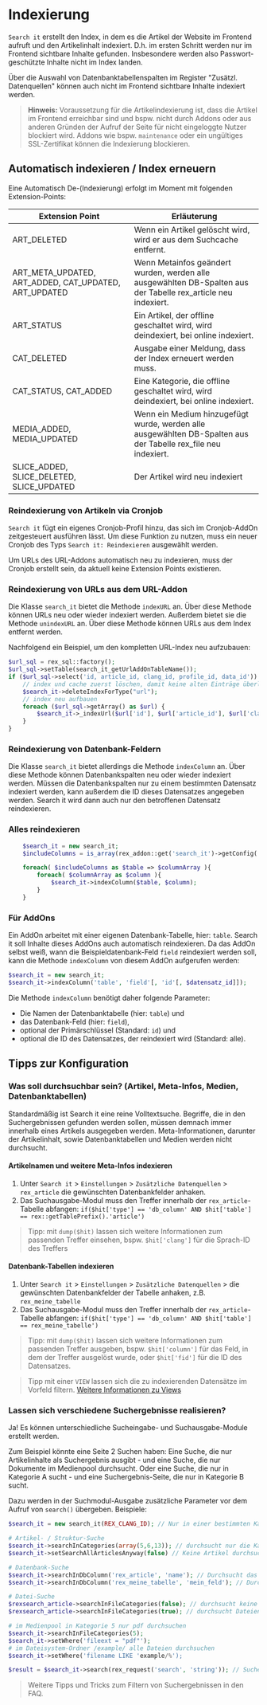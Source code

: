 # Indexierung

`Search it` erstellt den Index, in dem es die Artikel der Website im Frontend aufruft und den Artikelinhalt indexiert.
D.h. im ersten Schritt werden nur im Frontend sichtbare Inhalte gefunden. Insbesondere werden also Passwort-geschützte Inhalte nicht im Index landen.

Über die Auswahl von Datenbanktabellenspalten im Register "Zusätzl. Datenquellen" können auch nicht im Frontend sichtbare Inhalte indexiert werden.

> **Hinweis:** Voraussetzung für die Artikelindexierung ist, dass die Artikel im Frontend erreichbar sind und bspw. nicht durch Addons oder aus anderen Gründen der Aufruf der Seite für nicht eingeloggte Nutzer blockiert wird. Addons wie bspw. `maintenance` oder ein ungültiges SSL-Zertifikat können die Indexierung blockieren.

## Automatisch indexieren / Index erneuern

Eine Automatisch De-(Indexierung) erfolgt im Moment mit folgenden Extension-Points:

Extension Point | Erläuterung
------ | ------
ART_DELETED|Wenn ein Artikel gelöscht wird, wird er aus dem Suchcache entfernt.
ART_META_UPDATED, ART_ADDED, CAT_UPDATED, ART_UPDATED|Wenn Metainfos geändert wurden, werden alle ausgewählten DB-Spalten aus der Tabelle rex_article neu indexiert.
ART_STATUS| Ein Artikel, der offline geschaltet wird, wird deindexiert, bei online indexiert.
CAT_DELETED| Ausgabe einer Meldung, dass der Index erneuert werden muss.
CAT_STATUS, CAT_ADDED| Eine Kategorie, die offline geschaltet wird, wird deindexiert, bei online indexiert.
MEDIA_ADDED, MEDIA_UPDATED|Wenn ein Medium hinzugefügt wurde, werden alle ausgewählten DB-Spalten aus der Tabelle rex_file neu indexiert.
SLICE_ADDED, SLICE_DELETED, SLICE_UPDATED|Der Artikel wird neu indexiert


### Reindexierung von Artikeln via Cronjob

`Search it` fügt ein eigenes Cronjob-Profil hinzu, das sich im Cronjob-AddOn zeitgesteuert ausführen lässt. Um diese Funktion zu nutzen, muss ein neuer Cronjob des Typs `Search it: Reindexieren` ausgewählt werden.

Um URLs des URL-Addons automatisch neu zu indexieren, muss der Cronjob erstellt sein, da aktuell keine Extension Points existieren.

### Reindexierung von URLs aus dem URL-Addon

Die Klasse `search_it` bietet die Methode `indexURL` an. Über diese Methode können URLs neu oder wieder indexiert werden. Außerdem bietet sie die Methode `unindexURL` an. Über diese Methode können URLs aus dem Index entfernt werden.

Nachfolgend ein Beispiel, um den kompletten URL-Index neu aufzubauen:

```php
$url_sql = rex_sql::factory();
$url_sql->setTable(search_it_getUrlAddOnTableName());
if ($url_sql->select('id, article_id, clang_id, profile_id, data_id')) {
	// index und cache zuerst löschen, damit keine alten Einträge überleben
	$search_it->deleteIndexForType("url");
    // index neu aufbauen
	foreach ($url_sql->getArray() as $url) {
		$search_it->_indexUrl($url['id'], $url['article_id'], $url['clang_id'], $url['profile_id'], $url['data_id']);
	}
}
```

### Reindexierung von Datenbank-Feldern

Die Klasse `search_it` bietet allerdings die Methode `indexColumn` an. Über diese Methode können Datenbankspalten neu oder wieder indexiert werden. Müssen die Datenbankspalten nur zu einem bestimmten Datensatz indexiert werden, kann außerdem die ID dieses Datensatzes angegeben werden. Search it wird dann auch nur den betroffenen Datensatz reindexieren.

### Alles reindexieren

```php
    $search_it = new search_it;
    $includeColumns = is_array(rex_addon::get('search_it')->getConfig('include')) ? rex_addon::get('search_it')->getConfig('include') : array();

    foreach( $includeColumns as $table => $columnArray ){
        foreach( $columnArray as $column ){
            $search_it->indexColumn($table, $column);
        }
    }
```

### Für AddOns

Ein AddOn arbeitet mit einer eigenen Datenbank-Tabelle, hier: `table`. Search it soll Inhalte dieses AddOns auch automatisch reindexieren. Da das AddOn selbst weiß, wann die Beispieldatenbank-Feld `field` reindexiert werden soll, kann die Methode `indexColumn` von diesem AddOn aufgerufen werden:

```php
$search_it = new search_it;
$search_it->indexColumn('table', 'field'[, 'id'[, $datensatz_id]]);
```

Die Methode `indexColumn` benötigt daher folgende Parameter:

* Die Namen der Datenbanktabelle (hier: `table`) und
* das Datenbank-Feld (hier: `field`),
* optional der Primärschlüssel (Standard: `id`) und
* optional die ID des Datensatzes, der reindexiert wird (Standard: alle).

## Tipps zur Konfiguration

### Was soll durchsuchbar sein? (Artikel, Meta-Infos, Medien, Datenbanktabellen)

Standardmäßig ist Search it eine reine Volltextsuche. Begriffe, die in den Suchergebnissen gefunden werden sollen, müssen demnach immer innerhalb eines Artikels ausgegeben werden. Meta-Informationen, darunter der Artikelinhalt, sowie Datenbanktabellen und Medien werden nicht durchsucht.

#### Artikelnamen und weitere Meta-Infos indexieren

1. Unter `Search it` > `Einstellungen` > `Zusätzliche Datenquellen` > `rex_article` die gewünschten Datenbankfelder anhaken.
2. Das Suchausgabe-Modul muss den Treffer innerhalb der `rex_article`-Tabelle abfangen: `if($hit['type'] == 'db_column' AND $hit['table'] == rex::getTablePrefix().'article')`

> Tipp: mit `dump($hit)` lassen sich weitere Informationen zum passenden Treffer einsehen, bspw. `$hit['clang']` für die Sprach-ID des Treffers

#### Datenbank-Tabellen indexieren

1. Unter `Search it` > `Einstellungen` > `Zusätzliche Datenquellen` > die gewünschten Datenbankfelder der Tabelle anhaken, z.B. `rex_meine_tabelle`
2. Das Suchausgabe-Modul muss den Treffer innerhalb der `rex_article`-Tabelle abfangen: `if($hit['type'] == 'db_column' AND $hit['table'] == rex_meine_tabelle')`

> Tipp: mit `dump($hit)` lassen sich weitere Informationen zum passenden Treffer ausgeben, bspw. `$hit['column']` für das Feld, in dem der Treffer ausgelöst wurde, oder `$hit['fid']` für die ID des Datensatzes.

> Tipp mit einer `VIEW` lassen sich die zu indexierenden Datensätze im Vorfeld filtern. [Weitere Informationen zu Views](https://de.wikibooks.org/wiki/Einf%C3%BChrung_in_SQL:_Erstellen_von_Views)

### Lassen sich verschiedene Suchergebnisse realisieren?

Ja! Es können unterschiedliche Sucheingabe- und Suchausgabe-Module erstellt werden.

Zum Beispiel könnte eine Seite 2 Suchen haben: Eine Suche, die nur Artikelinhalte als Suchergebnis ausgibt - und eine Suche, die nur Dokumente im Medienpool durchsucht. Oder eine Suche, die nur in Kategorie A sucht - und eine Suchergebnis-Seite, die nur in Kategorie B sucht.

Dazu werden in der Suchmodul-Ausgabe zusätzliche Parameter vor dem Aufruf von `search()` übergeben. Beispiele:

```php
$search_it = new search_it(REX_CLANG_ID); // Nur in einer bestimmten Kategorie suchen

# Artikel- / Struktur-Suche
$search_it->searchInCategories(array(5,6,13)); // durchsucht nur die Kategorien 5, 6 und 13, oder
$search_it->setSearchAllArticlesAnyway(false) // Keine Artikel durchsuchen
```

```php
# Datenbank-Suche
$search_it->searchInDbColumn('rex_article', 'name'); // Durchsucht das Meta-Info-Feld "name" (dieses muss in den Search it-Einstellungen unter "Zusätzliche Datenquellen" markiert sein!)
$search_it->searchInDbColumn('rex_meine_tabelle', 'mein_feld'); // Durchsucht das Feld "mein_feld" (dieses muss in den Search it-Einstellungen unter "Zusätzliche Datenquellen" markiert sein!)
```

```php
# Datei-Suche
$rexsearch_article->searchInFileCategories(false); // durchsucht keine Dateien
$rexsearch_article->searchInFileCategories(true); // durchsucht Dateien
```

```php
# im Medienpool in Kategorie 5 nur pdf durchsuchen
$search_it->searchInFileCategories(5);
$search_it->setWhere('fileext = "pdf"');
# im Dateisystem-Ordner /example/ alle Dateien durchsuchen
$search_it->setWhere('filename LIKE 'example/%');
```

```php
$result = $search_it->search(rex_request('search', 'string')); // Suche ausführen.
```


> Weitere Tipps und Tricks zum Filtern von Suchergebnissen in den FAQ.
